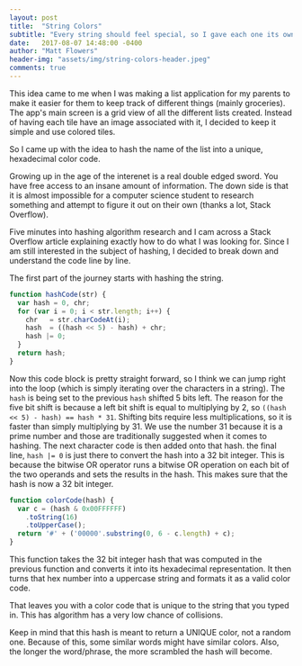 ```yaml
---
layout: post
title:  "String Colors"
subtitle: "Every string should feel special, so I gave each one its own color."
date:   2017-08-07 14:48:00 -0400
author: "Matt Flowers"
header-img: "assets/img/string-colors-header.jpeg"
comments: true
---
```


This idea came to me when I was making a list application for my parents to make
it easier for them to keep track of different things (mainly groceries). The app's
main screen is a grid view of all the different lists created. Instead of having
each tile have an image associated with it, I decided to keep it simple and use
colored tiles.

So I came up with the idea to hash the name of the list into a unique, hexadecimal
color code.

Growing up in the age of the interenet is a real double edged sword. You have free
access to an insane amount of information. The down side is that it is almost impossible
for a computer science student to research something and attempt to figure it
out on their own (thanks a lot, Stack Overflow).

Five minutes into hashing algorithm research and I cam across a Stack Overflow
article explaining exactly how to do what I was looking for. Since I am still
interested in the subject of hashing, I decided to break down and understand
the code line by line.

The first part of the journey starts with hashing the string.

```js
function hashCode(str) {
  var hash = 0, chr;
  for (var i = 0; i < str.length; i++) {
    chr   = str.charCodeAt(i);
    hash  = ((hash << 5) - hash) + chr;
    hash |= 0;
  }
  return hash;
}
```

Now this code block is pretty straight forward, so I think we can jump right into
the loop (which is simply iterating over the characters in a string).
The `hash` is being set to the previous `hash` shifted 5 bits left. The reason
for the five bit shift is because a left bit shift is equal to multiplying by 2,
so `((hash << 5) - hash) == hash * 31`. Shifting bits require less multiplications,
so it is faster than simply multiplying by 31. We use the number 31 because
it is a prime number and those are traditionally suggested when it comes to hashing.
The next character code is then added onto that hash. the final
line, `hash |= 0` is just there to convert the hash into a 32 bit integer. This is because
the bitwise OR operator runs a bitwise OR operation on each bit of the two
operands and sets the results in the hash. This makes sure that the hash is now 
a 32 bit integer.

```js
function colorCode(hash) {
  var c = (hash & 0x00FFFFFF)
    .toString(16)
    .toUpperCase();
  return '#' + ('00000'.substring(0, 6 - c.length) + c);
}
```

This function takes the 32 bit integer hash that was computed in the previous 
function and converts it into its hexadecimal representation. It then turns that
hex number into a uppercase string and formats it as a valid color code.

That leaves you with a color code that is unique to the string that you typed in.
This has algorithm has a very low chance of collisions.

Keep in mind that this hash is meant to return a UNIQUE color, not a random one.
Because of this, some similar words might have similar colors. Also, the longer
the word/phrase, the more scrambled the hash will become.
